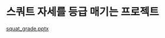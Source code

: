 # 스쿼트 자세를 등급 매기는 프로젝트
[squat_grade.pptx](https://github.com/kim-chanhee/squat_grade/files/14739011/default.pptx)

